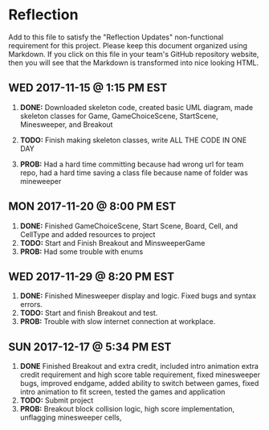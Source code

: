  # Reflection

Add to this file to satisfy the "Reflection Updates" non-functional requirement
for this project. Please keep this document organized using Markdown. If you
click on this file in your team's GitHub repository website, then you will see
that the Markdown is transformed into nice looking HTML. 

## WED 2017-11-15 @ 1:15 PM EST

1. **DONE:** Downloaded skeleton code, created basic UML diagram, made skeleton 
   classes for Game, GameChoiceScene, StartScene, Minesweeper, and Breakout

2. **TODO:** Finish making skeleton classes, write ALL THE CODE IN ONE DAY

3. **PROB:** Had a hard time committing because had wrong url for team repo, had 
   a hard time saving a class file because name of folder was mineweeper

## MON 2017-11-20 @ 8:00 PM EST

1. **DONE:** Finished GameChoiceScene, Start Scene, Board, Cell, and CellType 
   	     and added resources to project
2. **TODO:** Start and Finish Breakout and MinsweeperGame
3. **PROB:** Had some trouble with enums

## WED 2017-11-29 @ 8:20 PM EST

1. **DONE:** Finished Minesweeper display and logic. Fixed bugs and syntax errors.
2. **TODO:** Start and finish Breakout and test.
3. **PROB:** Trouble with slow internet connection at workplace.

## SUN 2017-12-17 @ 5:34 PM EST
1. **DONE** Finished Breakout and extra credit, included intro animation extra credit requirement and high score table requirement,
            fixed minesweeper bugs, improved endgame, added ability to switch between games, fixed intro animation to fit screen,
            tested the games and application
2. **TODO:** Submit project
3. **PROB:** Breakout block collision logic, high score implementation, unflagging minesweeper cells,